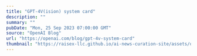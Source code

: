 ```yaml
---
title: "GPT-4V(ision) system card"
description: ""
summary: ""
pubDate: "Mon, 25 Sep 2023 07:00:00 GMT"
source: "OpenAI Blog"
url: "https://openai.com/blog/gpt-4v-system-card"
thumbnail: "https://raisex-llc.github.io/ai-news-curation-site/assets/openai_logo.png"
---
```


